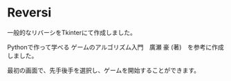 # Reversi

一般的なリバーシをTkinterにて作成しました。

Pythonで作って学べる ゲームのアルゴリズム入門　廣瀬 豪 (著)　を参考に作成しました。

最初の画面で、先手後手を選択し、ゲームを開始することができます。
